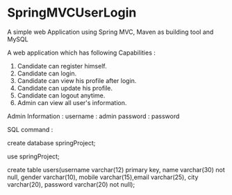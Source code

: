 # SpringMVCUserLogin
A simple  web Application using  Spring MVC, Maven as building tool and MySQL

A web application which has following Capabilities :
1. Candidate can register himself.
2. Candidate can login.
3. Candidate can view his profile after login.
4. Candidate can update his profile.
5. Candidate can logout anytime.
6. Admin can view all user's information.
 
 
Admin Information :
username : admin
password : password

SQL command :

create database springProject;

use springProject;

create table users(username varchar(12) primary key, name varchar(30) not null, gender varchar(10),
mobile varchar(15),email varchar(25), city varchar(20), password varchar(20) not null);

